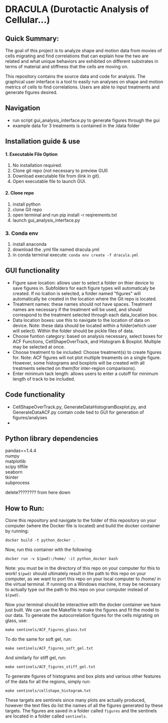 DRACULA (Durotactic Analysis of Cellular...)
================
## Quick Summary:
The goal of this project is to analyze shape and motion data from movies of cells migrating and find correlations that can explain how the two are related and what unique behaviors are exhibited on different substrates in terms of material and stiffness that the cells are moving on. 

This repository contains the source data and code for analysis. The graphical user interface is a tool to easily run analyses on shape and motion metrics of cells to find correlations. Users are able to input treatments and generate figures desired. 

## Navigation
- run script gui_analysis_interface.py to generate figures through the gui
- example data for 3 treatments is contained in the /data folder

## Installation guide & use
  #### 1. Executable File Option
  1. No installation required.
  2. Clone git repo (not necessary to preview GUI)
  3. Download executable file from (link in git).
  4. Open executable file to launch GUI.
  
  #### 2. Clone repo
  1. install python 
  2. clone Git repo
  3. open terminal and run pip install -r reqirements.txt
  4. launch gui_analysis_interface.py

  ### 3. Conda env
  1. install anaconda
  2. download the .yml file named dracula.yml
  3. in conda terminal execute: ``` conda env create -f dracula.yml ```

  ## GUI functionality 
  - Figure save location: allows user to select a folder on thier device to save figures in. Subfolders for each figure types will automaticaly be created. If no lcation is selected, a folder named "figures" will automatically be created in the location where the Git repo is located.
  - Treatment names: these names should not have spaces. Treatment names are necessary if the treatment will be used, and should correspond to the treatment selected through each data_location box. 
  - Data location boxes: use this to navigate to the location of data on device. Note: these data should be located within a folder(which user will select). Within the folder should be pickle files of data.
  - Choose funtion category: based on analysis necessary, select boxes for ACF Functions, CellShapeOverTrack, and Histogram & Boxplot. Multiple may be selected at once.
  - Choose treatment to be included: Choose treatment(s) to create figures for. Note: ACF figures will not plot multiple treaments on a single figure. However, some histograms and boxplots will be created with all treatments selected on them(for inter-region comparisons).
  - Enter minimum tack length: allows users to enter a cutoff for minimum length of track to be included.

## Code functionality
- CellShapeOverTrack.py, GenerateDataHistogramBoxplot.py, and GenerateDataACF.py contain code tied to GUI for generation of figures/analyses
- 

## Python library dependencies
pandas==1.4.4\
numpy\
matplotlib\
scipy 
tiffile\
seaborn\
tkinter\
subprocess


delete???????? from here down
## How to Run:
Clone this repository and navigate to the folder of this repository on your computer (where the Docker file is located) and build the docker container by running:

```
docker build -t python_docker .
```

Now, run this container with the following: 

```
docker run -v $(pwd):/home/ -it python_docker bash
```
Note: you must be in the directory of this repo on your computer for this to work! `$(pwd)` should ultimately result in the path to this repo on your computer, as we want to port this repo on your local computer to /home/ in the virtual terminal. If running on a Windows machine, it may be necessary to actually type out the path to this repo on your computer instead of `$(pwd)`.

Now your terminal should be interactive with the docker container we have just built. We can use the Makefile to make the figures and fit the model to our data. To generate the autocorrelation figures for the cells migrating on glass, use:

```
make sentinels/ACF_figures_glass.txt
```

To do the same for soft gel, run:

```
make sentinels/ACF_figures_soft_gel.txt
```

And similarly for stiff gel, run:

```
make sentinels/ACF_figures_stiff_gel.txt
```

To generate figures of histograms and box plots and various other features of the data for all the regions, simply run:

```
make sentinels/cellshape_histogram.txt
```

These targets are sentinels since many plots are actually produced, however the text files do list the names of all the figures generated by these targets. The figures are saved in a folder called `figures` and the sentinels are located in a folder called `sentinels`.
